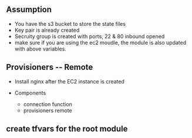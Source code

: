 ## Assumption
* You have the s3 bucket to store the state files
* Key pair is already created 
* Secruity group is created with ports, 22 & 80 inbound opened
* make sure if you are using the ec2 moudle, the module is also updated with above variables.

## Provisioners -- Remote
* Install nginx after the EC2 instance is created 

* Components
  * connection function
  * provisioners remote 

## create tfvars for the root module 


